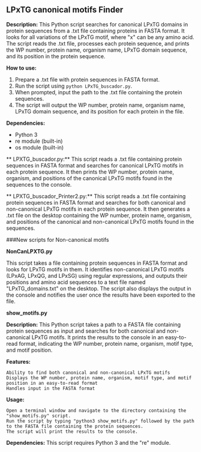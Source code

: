 ##  LPxTG canonical motifs Finder

**Description:** This Python script searches for canonical LPxTG domains in protein sequences from a .txt file containing proteins in FASTA format. It looks for all variations of the LPxTG motif, where "x" can be any amino acid. The script reads the .txt file, processes each protein sequence, and prints the WP number, protein name, organism name, LPxTG domain sequence, and its position in the protein sequence.

**How to use:**
1. Prepare a .txt file with protein sequences in FASTA format.
2. Run the script using `python LPxTG_buscador.py`.
3. When prompted, input the path to the .txt file containing the protein sequences.
4. The script will output the WP number, protein name, organism name, LPxTG domain sequence, and its position for each protein in the file.

**Dependencies:**
- Python 3
- re module (built-in)
- os module (built-in)

**  LPXTG_buscador.py:**
    This script reads a .txt file containing protein sequences in FASTA format and searches for canonical LPxTG motifs in each protein sequence. It then prints the WP number, protein name, organism, and positions of the canonical LPxTG motifs found in the sequences to the console.

** LPXTG_buscador_Printer2.py:**
    This script reads a .txt file containing protein sequences in FASTA format and searches for both canonical and non-canonical LPxTG motifs in each protein sequence. It then generates a .txt file on the desktop containing the WP number, protein name, organism, and positions of the canonical and non-canonical LPxTG motifs found in the sequences.

###New scripts for Non-canonical motifs

**NonCanLPXTG.py**

This script takes a file containing protein sequences in FASTA format and looks for LPxTG motifs in them. It identifies non-canonical LPxTG motifs (LPxAG, LPxQG, and LPxSG) using regular expressions, and outputs their positions and amino acid sequences to a text file named "LPxTG_domains.txt" on the desktop. The script also displays the output in the console and notifies the user once the results have been exported to the file.

**show_motifs.py**

**Description:**
This Python script takes a path to a FASTA file containing protein sequences as input and searches for both canonical and non-canonical LPxTG motifs. It prints the results to the console in an easy-to-read format, indicating the WP number, protein name, organism, motif type, and motif position.

**Features:**

    Ability to find both canonical and non-canonical LPxTG motifs
    Displays the WP number, protein name, organism, motif type, and motif position in an easy-to-read format
    Handles input in the FASTA format

**Usage:**

    Open a terminal window and navigate to the directory containing the "show_motifs.py" script.
    Run the script by typing "python3 show_motifs.py" followed by the path to the FASTA file containing the protein sequences.
    The script will print the results to the console.

**Dependencies:**
This script requires Python 3 and the "re" module.
